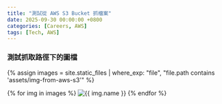 ```yaml
---
title: "測試從 AWS S3 Bucket 抓檔案"
date: 2025-09-30 00:00:00 +0800
categories: [Careers, AWS]
tags: [Tech, AWS]
---
```


### 測試抓取路徑下的圖檔

{% assign images = site.static_files | where_exp: "file", "file.path contains 'assets/img-from-aws-s3'" %}

{% for img in images %}
  <img src="{{ img.path }}" alt="{{ img.name }}" />
{% endfor %}

